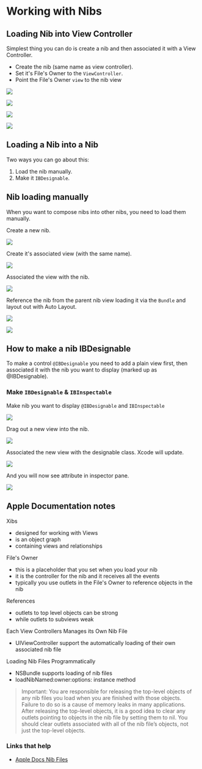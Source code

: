# Working with Nibs

## Loading Nib into View Controller

Simplest thing you can do is create a nib and then associated it with a View Controller.

- Create the nib (same name as view controller).
- Set it's File's Owner to the `ViewController`.
- Point the File's Owner `view` to the nib view

![](images/a.png)

![](images/b.png)

![](images/c.png)

![](images/d.png)

## Loading a Nib into a Nib

Two ways you can go about this:

1. Load the nib manually.
2. Make it `IBDesignable`.

## Nib loading manually

When you want to compose nibs into other nibs, you need to load them manually.

Create a new nib.

![](images/8.png)

Create it's associated view (with the same name).

![](images/9.png)

Associated the view with the nib.

![](images/10.png)

Reference the nib from the parent nib view loading it via the `Bundle` and layout out with Auto Layout.

![](images/11.png)

![](images/11a.png)

## How to make a nib IBDesignable

To make a control `@IBDesignable` you need to add a plain view first, then associated it with the nib you want to display (marked up as @IBDesignable).

### Make `IBDesignable` & `IBInspectable`

Make nib you want to display `@IBDesignable` and `IBInspectable`

![](images/13a.png)

Drag out a new view into the nib.

![](images/14a.png)

Associated the new view with the designable class. Xcode will update.

![](images/15c.png)

And you will now see attribute in inspector pane.

![](images/16.png)

## Apple Documentation notes

Xibs

- designed for working with Views
- is an object graph 
- containing views and relationships

File's Owner

- this is a placeholder that you set when you load your nib
- it is the controller for the nib and it receives all the events
- typically you use outlets in the File's Owner to reference objects in the nib

References

- outlets to top level objects can be strong
- while outlets to subviews weak

Each View Controllers Manages its Own Nib File

- UIViewController support the automatically loading of their own associated nib file

Loading Nib Files Programmatically

- NSBundle supports loading of nib files
- loadNibNamed:owner:options: instance method

> Important: You are responsible for releasing the top-level objects of any nib files you load when you are finished with those objects. Failure to do so is a cause of memory leaks in many applications. After releasing the top-level objects, it is a good idea to clear any outlets pointing to objects in the nib file by setting them to nil. You should clear outlets associated with all of the nib file’s objects, not just the top-level objects.

### Links that help
* [Apple Docs Nib Files](https://developer.apple.com/library/archive/documentation/Cocoa/Conceptual/LoadingResources/CocoaNibs/CocoaNibs.html)
